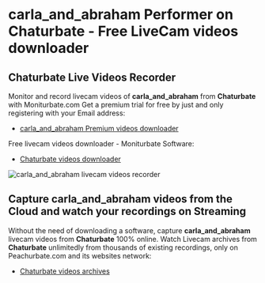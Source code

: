 # carla_and_abraham Performer on Chaturbate - Free LiveCam videos downloader

## Chaturbate Live Videos Recorder

Monitor and record livecam videos of **carla_and_abraham** from **Chaturbate** with Moniturbate.com
Get a premium trial for free by just and only registering with your Email address:
* [carla_and_abraham Premium videos downloader](https://moniturbate.com/request-demo-licence-key.html)

Free livecam videos downloader - Moniturbate Software:
* [Chaturbate videos downloader](https://moniturbate.com/moniturbate-download-software.html)

![carla_and_abraham livecam videos recorder](https://peachurnet.com/templates/moniturbate-software.png)


## Capture carla_and_abraham videos from the Cloud and watch your recordings on Streaming

Without the need of downloading a software, capture **carla_and_abraham** livecam videos from **Chaturbate** 100% online.
Watch Livecam archives from **Chaturbate** unlimitedly from thousands of existing recordings, only on Peachurbate.com and its websites network:
* [Chaturbate videos archives](https://peachurnet.com/)